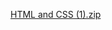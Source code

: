 [HTML and CSS (1).zip](https://github.com/dunyayevnas/HTML-va-CSS/files/14434344/HTML.and.CSS.1.zip)

